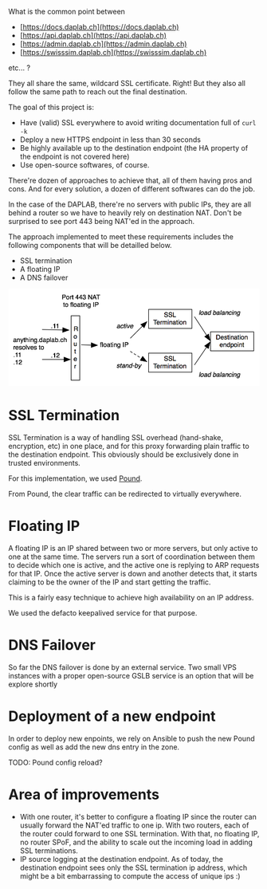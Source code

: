 What is the common point between 

* [https://docs.daplab.ch](https://docs.daplab.ch)
* [https://api.daplab.ch](https://api.daplab.ch)
* [https://admin.daplab.ch](https://admin.daplab.ch)
* [https://swisssim.daplab.ch](https://swisssim.daplab.ch)

etc... ?

They all share the same, wildcard SSL certificate. Right! But they also all follow the same path to reach out the final destination.

The goal of this project is:

* Have (valid) SSL everywhere to avoid writing documentation full of `curl -k`
* Deploy a new HTTPS endpoint in less than 30 seconds
* Be highly available up to the destination endpoint (the HA property of the endpoint is not covered here)
* Use open-source softwares, of course.

There're dozen of approaches to achieve that, all of them having pros and cons. And for every solution, a dozen
of different softwares can do the job.

In the case of the DAPLAB, there're no servers with public IPs, they are all behind a router
so we have to heavily rely on destination NAT. Don't be surprised to see port 443 being NAT'ed in the approach.

The approach implemented to meet these requirements includes the following components that will be detailled below.

* SSL termination
* A floating IP
* A DNS failover

![HTTPS High Availability](https-ha.png)

# SSL Termination

SSL Termination is a way of handling SSL overhead (hand-shake, encryption, etc) in one place, and for this proxy
forwarding plain traffic to the destination endpoint. This obviously should be exclusively done in trusted environments.

For this implementation, we used [Pound](http://www.apsis.ch/pound/).

From Pound, the clear traffic can be redirected to virtually everywhere.

# Floating IP

A floating IP is an IP shared between two or more servers, but only active to one at the same time. The servers
run a sort of coordination between them to decide which one is active, and the active one is replying to
ARP requests for that IP.
Once the active server is down and another detects that, it starts claiming to be the owner of the IP and start
getting the traffic.

This is a fairly easy technique to achieve high availability on an IP address.

We used the defacto keepalived service for that purpose.

# DNS Failover

So far the DNS failover is done by an external service. Two small VPS instances with 
a proper open-source GSLB service is an option that will be explore shortly

# Deployment of a new endpoint

In order to deploy new enpoints, we rely on Ansible to push the new Pound config as well as add the new dns entry in the zone.

TODO: Pound config reload?

# Area of improvements

* With one router, it's better to configure a floating IP since the router can usually forward the NAT'ed traffic
  to one ip. With two routers, each of the router could forward to one SSL termination. With that, no floating IP,
  no router SPoF, and the ability to scale out the incoming load in adding SSL terminations.
* IP source logging at the destination endpoint. As of today, the destination endpoint sees only the SSL termination
  ip address, which might be a bit embarrassing to compute the access of unique ips :)

